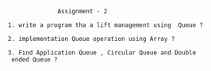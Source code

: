                      Assignment - 2

       1. write a program tha a lift management using  Queue ?
   
       2. implementation Queue operation using Array ?

       3. Find Application Queue , Circular Queue and Double 
        ended Queue ?

       
        

